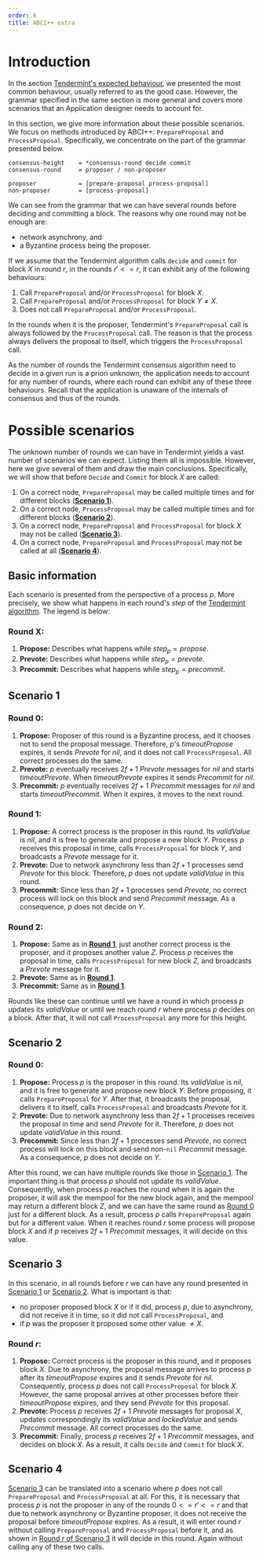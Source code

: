 ```yaml
---
order: 6
title: ABCI++ extra
---
```

# Introduction

In the section [Tendermint's expected behaviour](./abci++_tmint_expected_behavior.md#valid-method-call-sequences), we presented the most common behaviour, usually referred to as the good case. However, the grammar specified in the same section is more general and covers more scenarios that an Application designer needs to account for. 

In this section, we give more information about these possible scenarios. We focus on methods introduced by ABCI++: `PrepareProposal` and `ProcessProposal`. Specifically, we concentrate on the part of the grammar presented below.  

```abnf
consensus-height    = *consensus-round decide commit
consensus-round     = proposer / non-proposer

proposer            = [prepare-proposal process-proposal]
non-proposer        = [process-proposal]
```

We can see from the grammar that we can have several rounds before deciding and committing a block. The reasons why one round may not be enough are:
* network asynchrony, and
* a Byzantine process being the proposer. 

If we assume that the Tendermint algorithm calls `decide` and `commit` for block $X$ in round $r$, in the rounds $r' <= r$, it can exhibit any of the following behaviours:

1. Call `PrepareProposal` and/or `ProcessProposal` for block $X$. 
1. Call `PrepareProposal` and/or `ProcessProposal` for block $Y \neq X$.
1. Does not call `PrepareProposal` and/or `ProcessProposal`.

In the rounds when it is the proposer, Tendermint's `PrepareProposal` call is always followed by the `ProcessProposal` call. The reason is that the process always delivers the proposal to itself, which triggers the `ProcessProposal` call. 

As the number of rounds the Tendermint consensus algorithm need to decide in a given run is a priori unknown, the application needs to account for any number of rounds, where each round can exhibit any of these three behaviours. Recall that the application is unaware of the internals of consensus and thus of the rounds. 

# Possible scenarios
The unknown number of rounds we can have in Tendermint yields a vast number of scenarios we can expect. Listing them all is impossible. However, here we give several of them and draw the main conclusions. Specifically, we will show that before `Decide` and `Commit` for block $X$ are called:
    
1. On a correct node, `PrepareProposal` may be called multiple times and for different blocks ([**Scenario 1**](#scenario-1)). 
1. On a correct node, `ProcessProposal` may be called multiple times and for different blocks ([**Scenario 2**](#scenario-2)).
1. On a correct node, `PrepareProposal` and `ProcessProposal` for block $X$ may not be called ([**Scenario 3**](#scenario-3)).
1. On a correct node, `PrepareProposal` and `ProcessProposal` may not be called at all ([**Scenario 4**](#scenario-4)).


## Basic information

Each scenario is presented from the perspective of a process $p$. More precisely, we show what happens in each round's $step$ of the [Tendermint algorithm](https://arxiv.org/pdf/1807.04938.pdf). The legend is below: 

### Round X:

1. **Propose:** Describes what happens while $step_p = propose$.
1. **Prevote:** Describes what happens while $step_p = prevote$.
1. **Precommit:** Describes what happens while $step_p = precommit$.

## Scenario 1

### Round 0:
    
1. **Propose:** Proposer of this round is a Byzantine process, and it chooses not to send the proposal message. Therefore, $p$'s $timeoutPropose$ expires, it sends $Prevote$ for $nil$, and it does not call `ProcessProposal`. All correct processes do the same. 
1. **Prevote:** $p$ eventually receives $2f+1$ $Prevote$ messages for $nil$ and starts $timeoutPrevote$. When $timeoutPrevote$ expires it sends $Precommit$ for $nil$. 
1. **Precommit:** $p$ eventually receives $2f+1$ $Precommit$ messages for $nil$ and starts $timeoutPrecommit$. When it expires, it moves to the next round. 
    
### Round 1: 

1. **Propose:** A correct process is the proposer in this round. Its $validValue$ is $nil$, and it is free to generate and propose a new block $Y$. Process $p$ receives this proposal in time, calls `ProcessProposal` for block $Y$, and broadcasts a $Prevote$ message for it. 
1. **Prevote:** Due to network asynchrony less than $2f+1$ processes send $Prevote$ for this block. Therefore, $p$ does not update $validValue$ in this round. 
1. **Precommit:** Since less than $2f+1$ processes send $Prevote$, no correct process will lock on this block and send $Precommit$ message. As a consequence, $p$ does not decide on $Y$. 

### Round 2: 

1. **Propose:** Same as in [**Round 1**](#round-1), just another correct process is the proposer, and it proposes another value $Z$. Process $p$ receives the proposal in time, calls `ProcessProposal` for new block $Z$, and broadcasts a $Prevote$ message for it. 
1. **Prevote:** Same as in [**Round 1**](#round-1).
1. **Precommit:** Same as in [**Round 1**](#round-1).


Rounds like these can continue until we have a round in which process $p$ updates its $validValue$ or until we reach round $r$ where process $p$ decides on a block. After that, it will not call `ProcessProposal` any more for this height. 

## Scenario 2 

### Round 0: 

1. **Propose:** Process $p$ is the proposer in this round. Its $validValue$ is $nil$, and it is free to generate and propose new block $Y$. Before proposing, it calls `PrepareProposal` for $Y$. After that, it broadcasts the proposal, delivers it to itself, calls `ProcessProposal` and broadcasts $Prevote$ for it. 
1. **Prevote:** Due to network asynchrony less than $2f+1$ processes receives the proposal in time and send $Prevote$ for it. Therefore, $p$ does not update $validValue$ in this round. 
1. **Precommit:** Since less than $2f+1$ processes send $Prevote$, no correct process will lock on this block and send non-`nil` $Precommit$ message. As a consequence, $p$ does not decide on $Y$. 

After this round, we can have multiple rounds like those in [Scenario 1](#scenario-1). The important thing is that process $p$ should not update its $validValue$. Consequently, when process $p$ reaches the round when it is again the proposer, it will ask the mempool for the new block again, and the mempool may return a different block $Z$, and we can have the same round as [Round 0](#round-0-1) just for a different block. As a result, process $p$ calls `PrepareProposal` again but for a different value. When it reaches round $r$ 
some process will propose block $X$ and if $p$ receives $2f+1$ $Precommit$ messages, it will decide on this value. 


## Scenario 3 

In this scenario, in all rounds before $r$ we can have any round presented in [Scenario 1](#scenario-1) or [Scenario 2](#scenario-2). What is important is that:
- no proposer proposed block $X$ or if it did, process $p$, due to asynchrony, did not receive it in time, so it did not call `ProcessProposal`, and
- if $p$ was the proposer it proposed some other value $\neq X$. 

### Round $r$: 

1. **Propose:** Correct process is the proposer in this round, and it proposes block $X$. 
Due to asynchrony, the proposal message arrives to process $p$ after its $timeoutPropose$
expires and it sends $Prevote$ for $nil$. Consequently, process $p$ does not call
`ProcessProposal` for block $X$. However, the same proposal arrives at other processes
before their $timeoutPropose$ expires, and they send $Prevote$ for this proposal.
1. **Prevote:** Process $p$ receives $2f+1$ $Prevote$ messages for proposal $X$, updates correspondingly its $validValue$ and $lockedValue$ and sends $Precommit$ message. All correct processes do the same. 
1. **Precommit:** Finally, process $p$ receives $2f+1$ $Precommit$ messages, and decides on block $X$. As a result, it calls `Decide` and `Commit` for block $X$.



## Scenario 4

[Scenario 3](#scenario-3) can be translated into a scenario where $p$ does not call `PrepareProposal` and `ProcessProposal` at all. For this, it is necessary that process $p$ is not the proposer in any of the rounds $0 <= r' <= r$ and that due to network asynchrony or Byzantine proposer, it does not receive the proposal before $timeoutPropose$ expires. As a result, it will enter round $r$ without calling `PrepareProposal` and `ProcessProposal` before it, and as shown in [Round $r$ of Scenario 3](#scenario-3) it will decide in this round. Again without calling any of these two calls.  






 




